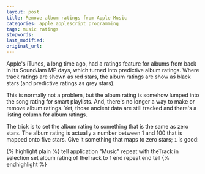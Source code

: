 ```yaml
---
layout: post
title: Remove album ratings from Apple Music
categories: apple applescript programming
tags: music ratings
stopwords:
last_modified:
original_url:
---
```


Apple's iTunes, a long time ago, had a ratings feature for albums from back in its SoundJam MP days, which turned into predictive album ratings. Where track ratings are shown as red stars, the album ratings are show as black stars (and predictive ratings as grey stars).

This is normally not a problem, but the album rating is somehow lumped into the song rating for smart playlists. And, there's no longer a way to make or remove album ratings. Yet, those ancient data are still tracked and there's a listing column for album ratings.

The trick is to set the album rating to something that is the same as zero stars. The album rating is actually a number between 1 and 100 that is mapped onto five stars. Give it something that maps to zero stars; `1` is good:

<!--more-->

{% highlight plain %}
tell application "Music"
	repeat with theTrack in selection
		set album rating of theTrack to 1
	end repeat
end tell
{% endhighlight %}

